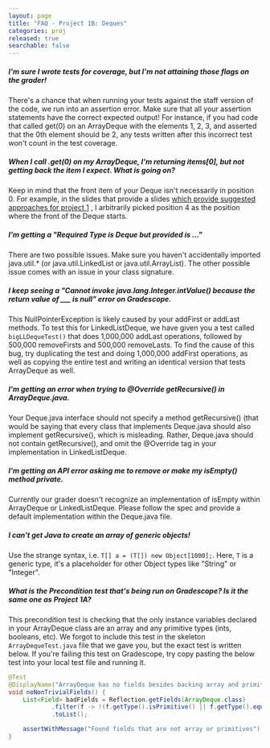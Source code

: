 ```yaml
---
layout: page
title: "FAQ - Project 1B: Deques"
categories: proj
released: true
searchable: false
---
```


##### I'm sure I wrote tests for coverage, but I'm not attaining those flags on the grader!

There's a chance that when running your tests against the staff version of the code, we run into an assertion error. Make sure that all your assertion statements have the correct expected output! For instance, if you had code that called get(0) on an ArrayDeque with the elements 1, 2, 3, and asserted that the 0th element should be 2, any tests written after this incorrect test won't count in the test coverage.

##### When I call .get(0) on my ArrayDeque, I'm returning items[0], but not getting back the item I expect. What is going on?

Keep in mind that the front item of your Deque isn't necessarily in position 0. For example, in the slides that provide
a
slides [which provide suggested approaches for project 1](https://docs.google.com/presentation/d/1XBJOht0xWz1tEvLuvOL4lOIaY0NSfArXAvqgkrx0zpc/edit#slide=id.g1094ff4355_0_450)
, I arbitrarily picked position 4 as the position where the front of the Deque starts.

##### I'm getting a "Required Type is Deque but provided is ..."

There are two possible issues. Make sure you haven't accidentally imported java.util.\* (or java.util.LinkedList or
java.util.ArrayList). The other possible issue comes with an issue in your class signature.

##### I keep seeing a "Cannot invoke java.lang.Integer.intValue() because the return value of \_\_\_ is null" error on Gradescope.

This NullPointerException is likely caused by your addFirst or addLast methods. To test this for LinkedListDeque, we
have given you a test called
`bigLLDequeTest()` that does 1,000,000 addLast operations, followed by 500,000 removeFirsts and 500,000 removeLasts. To
find the cause of this bug, try duplicating the test and doing 1,000,000 addFirst operations, as well as copying the
entire test and writing an identical version that tests ArrayDeque as well.

##### I'm getting an error when trying to @Override getRecursive() in ArrayDeque.java.

Your Deque.java interface should not specify a method getRecursive() (that would be saying that every class that
implements Deque.java should also implement getRecursive(), which is misleading. Rather, Deque.java should not contain
getRecursive(), and omit the @Override tag in your implementation in LinkedListDeque.

##### I'm getting an API error asking me to remove or make my isEmpty() method private.

Currently our grader doesn't recognize an implementation of isEmpty within ArrayDeque or LinkedListDeque. Please follow
the spec and provide a default implementation within the Deque.java file.

##### I can't get Java to create an array of generic objects!

Use the strange syntax, i.e. `T[] a = (T[]) new Object[1000];`. Here, `T` is a generic type, it's a placeholder for
other Object types like "String" or "Integer".

##### What is the Precondition test that's being run on Gradescope? Is it the same one as Project 1A?

This precondition test is checking that the only instance variables declared in your ArrayDeque class are an array and any primitive types (ints, booleans, etc). We forgot to include this test in the skeleton `ArrayDequeTest.java` file that we gave you, but the exact test is written below. If you're failing this test on Gradescope, try copy pasting the below test into your local test file and running it.

```java
@Test
@DisplayName("ArrayDeque has no fields besides backing array and primitives")
void noNonTrivialFields() {
    List<Field> badFields = Reflection.getFields(ArrayDeque.class)
            .filter(f -> !(f.getType().isPrimitive() || f.getType().equals(Object[].class) || f.isSynthetic()))
            .toList();

    assertWithMessage("Found fields that are not array or primitives").that(badFields).isEmpty();
}
```
